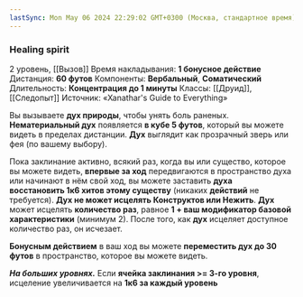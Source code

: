 ```yaml
---
lastSync: Mon May 06 2024 22:29:02 GMT+0300 (Москва, стандартное время)
---
```

### Healing spirit
2 уровень, [[Вызов]]
Время накладывания: **1 бонусное действие**
Дистанция: **60 футов**
Компоненты: **Вербальный**, **Соматический**
Длительность: **Концентрация до 1 минуты**
Классы: [[Друид]], [[Следопыт]]
Источник: «Xanathar's Guide to Everything»

Вы вызываете **дух природы**, чтобы унять боль раненых. **Нематериальный дух** появляется **в кубе 5 футов**, который вы можете видеть в пределах дистанции. **Дух** выглядит как прозрачный зверь или фея (по вашему выбору).

Пока заклинание активно, всякий раз, когда вы или существо, которое вы можете видеть, **впервые за ход** передвигаются в пространство духа или начинают в нём свой ход, вы можете заставить **духа восстановить 1к6 хитов этому существу** (никаких **действий** не требуется). **Дух не может исцелять Конструктов или Нежить**. **Дух** может исцелять **количество раз**, равное **1 + ваш модификатор базовой характеристики** (минимум 2). После того, как **дух** исцеляет доступное количество раз, он исчезает.

**Бонусным действием** в ваш ход вы можете **переместить дух до 30 футов** в пространство, которое вы можете видеть.

**_На больших уровнях._** Если **ячейка заклинания >= 3-го уровня**, исцеление увеличивается на **1к6 за каждый уровень**